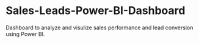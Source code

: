 # Sales-Leads-Power-BI-Dashboard
Dashboard to analyze and visulize sales performance and lead conversion using Power BI.
